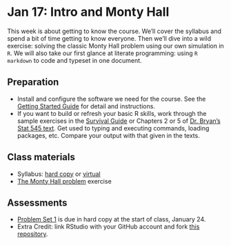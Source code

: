 Jan 17: Intro and Monty Hall
================

This week is about getting to know the course. We’ll cover the syllabus
and spend a bit of time getting to know everyone. Then we’ll dive into a
wild exercise: solving the classic Monty Hall problem using our own
simulation in `R`. We will also take our first glance at literate
programming: using `R markdown` to code and typeset in one document.

## Preparation

- Install and configure the software we need for the course. See the
  [Getting Started Guide](https://github.com/sis750/00-getting-started)
  for detail and instructions.  
- If you want to build or refresh your basic R skills, work through the
  sample exercises in the [Survival
  Guide](https://austin-hart-pols.github.io/SurvivalGuide/) or Chapters
  2 or 5 of [Dr. Bryan’s Stat 545 text](https://stat545.com/). Get used
  to typing and executing commands, loading packages, etc. Compare your
  output with that given in the texts.

## Class materials

- Syllabus: [hard
  copy](https://sis750.github.io/Syllabus/syllabus-750-spring24.pdf) or
  [virtual](https://github.com/sis750)
- [The Monty Hall
  problem](https://sis750.github.io/01-monty-hall/MontyHall.pdf)
  exercise

## Assessments

- [Problem Set 1](https://sis750.github.io/01-monty-hall/ps1.pdf) is due
  in hard copy at the start of class, January 24.
- Extra Credit: link RStudio with your GitHub account and fork [this
  repository](https://github.com/sis750/01-monty-hall).
